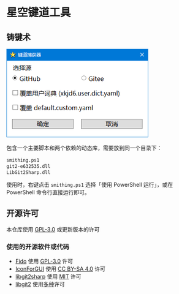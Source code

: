 # 星空键道工具

## 铸键术

![铸键术界面](./pic/smithing-snapshot.png)

包含一个主要脚本和两个依赖的动态库，需要放到同一个目录下：

```text
smithing.ps1
git2-e632535.dll
LibGit2Sharp.dll
```

使用时，右键点击 `smithing.ps1` 选择「使用 PowerShell 运行」，或在 PowerShell 命令行直接运行即可。

## 开源许可

本仓库使用 [GPL-3.0](https://github.com/amorphobia/jd-tools/blob/master/LICENSE) 或更新版本的许可

### 使用的开源软件或代码

- [Fido](https://github.com/pbatard/Fido) 使用 [GPL-3.0](https://github.com/pbatard/Fido/blob/master/LICENSE.txt) 许可
- [IconForGUI](https://www.powershellgallery.com/packages/IconForGUI/) 使用 [CC BY-SA 4.0](https://creativecommons.org/licenses/by-sa/4.0/) 许可
- [libgit2sharp](https://github.com/libgit2/libgit2sharp) 使用 [MIT](https://github.com/libgit2/libgit2sharp/blob/master/LICENSE.md) 许可
- [libgit2](https://github.com/libgit2/libgit2) 使用[多种](https://github.com/libgit2/libgit2/blob/main/COPYING)许可
